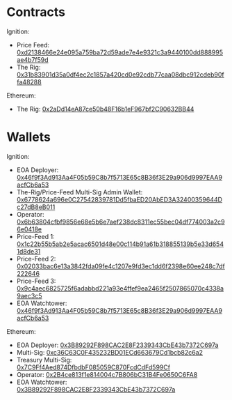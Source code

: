 
# Contracts

Ignition:
  - Price Feed: [0xd2138466e24e095a759ba72d59ade7e4e9321c3a9440100dd888995ae4b7f59d](https://app-testnet.fuel.network/contract/0xd2138466e24e095a759ba72d59ade7e4e9321c3a9440100dd888995ae4b7f59d/minted-assets)
  - The Rig: [0x31b83901d35a0df4ec2c1857a420cd0e92cdb77caa08dbc912cdeb90ffa48288](https://app-testnet.fuel.network/contract/0x31b83901d35a0df4ec2c1857a420cd0e92cdb77caa08dbc912cdeb90ffa48288/minted-assets)

Ethereum: 
  - The Rig: [0x2aDd14eA87ce50b48F16b1eF967bf2C90632BB44](https://sepolia.etherscan.io/address/0x2aDd14eA87ce50b48F16b1eF967bf2C90632BB44)

# Wallets 

Ignition:
  - EOA Deployer: [0x46f9f3Ad913Aa4F05b59C8b7f5713E65c8B36f3E29a906d9997EAA9acfCb6a53](https://app-testnet.fuel.network/account/0x46f9f3Ad913Aa4F05b59C8b7f5713E65c8B36f3E29a906d9997EAA9acfCb6a53/assets)
  - The-Rig/Price-Feed Multi-Sig Admin Wallet: [0x6778624a696e0C27542839781Dd5fbaED20AbED3A32400359644Dc27dB8eB011](https://app-testnet.fuel.network/account/0x6778624a696e0C27542839781Dd5fbaED20AbED3A32400359644Dc27dB8eB011/assets)
  - Operator: [0x6b63804cfbf9856e68e5b6e7aef238dc8311ec55bec04df774003a2c96e0418e](https://app-testnet.fuel.network/account/0x6b63804cfbf9856e68e5b6e7aef238dc8311ec55bec04df774003a2c96e0418e/assets)
  - Price-Feed 1: [0x1c22b55b5ab2e5acac6501d48e00c114b91a61b318855139b5e33d6541d8de31](https://app-testnet.fuel.network/account/0x1c22b55b5ab2e5acac6501d48e00c114b91a61b318855139b5e33d6541d8de31/assets)
  - Price-Feed 2: [0x02033bac6e13a3842fda09fe4c1207e9fd3ec1dd6f2398e60ee248c7df222646](https://app-testnet.fuel.network/account/0x02033bac6e13a3842fda09fe4c1207e9fd3ec1dd6f2398e60ee248c7df222646/assets)
  - Price-Feed 3: [0x9c4aec6825725f6adabbd221a93e4ffef9ea2465f2507865070c4338a9aec3c5](https://app-testnet.fuel.network/account/0x9c4aec6825725f6adabbd221a93e4ffef9ea2465f2507865070c4338a9aec3c5/assets)
  - EOA Watchtower: [0x46f9f3Ad913Aa4F05b59C8b7f5713E65c8B36f3E29a906d9997EAA9acfCb6a53](https://app-testnet.fuel.network/account/0x46f9f3Ad913Aa4F05b59C8b7f5713E65c8B36f3E29a906d9997EAA9acfCb6a53/assets)

Ethereum:
  - EOA Deployer: [0x3B89292F898CAC2E8F2339343CbE43b7372C697a](https://sepolia.etherscan.io/address/0x3B89292F898CAC2E8F2339343CbE43b7372C697a)
  - Multi-Sig: [0xc36C63C0F435232BD01ECd663679Cd1bcb82c6a2](https://sepolia.etherscan.io/address/0xc36C63C0F435232BD01ECd663679Cd1bcb82c6a2)
  - Treasury Multi-Sig: [0x7C9Ff4Aed874DfbdbF085059C870FcdCdFd599Cf](https://sepolia.etherscan.io/address/0x7C9Ff4Aed874DfbdbF085059C870FcdCdFd599Cf)
  - Operator: [0x2B4ce813f1e814004c7B806bC31B4Fe0650C6FA8](https://sepolia.etherscan.io/address/0x2B4ce813f1e814004c7B806bC31B4Fe0650C6FA8)
  - EOA Watchtower: [0x3B89292F898CAC2E8F2339343CbE43b7372C697a](https://sepolia.etherscan.io/address/0x3B89292F898CAC2E8F2339343CbE43b7372C697a)